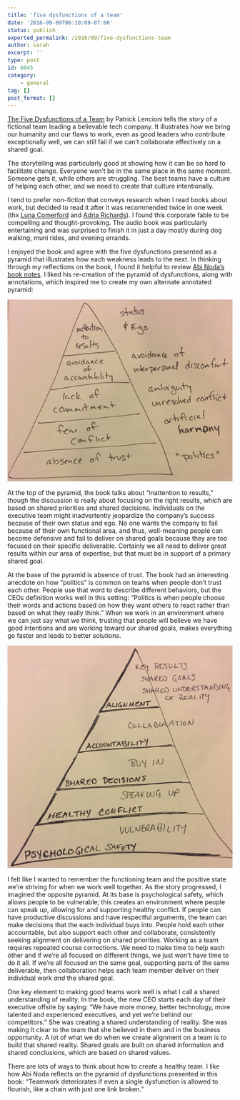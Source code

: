 ```yaml
---
title: 'five dysfunctions of a team'
date: '2016-09-09T06:10:09-07:00'
status: publish
exported_permalink: /2016/09/five-dysfunctions-team
author: sarah
excerpt: ''
type: post
id: 6045
category:
    - general
tag: []
post_format: []
---
```

[The Five Dysfunctions of a Team](http://www.tablegroup.com/books/dysfunctions) by Patrick Lencioni tells the story of a fictional team leading a believable tech company. It illustrates how we bring our humanity and our flaws to work, even as good leaders who contribute exceptionally well, we can still fail if we can’t collaborate effectively on a shared goal.

The storytelling was particularly good at showing how it can be so hard to facilitate change. Everyone won’t be in the same place in the same moment. Someone gets it, while others are struggling. The best teams have a culture of helping each other, and we need to create that culture intentionally.

I tend to prefer non-fiction that conveys research when I read books about work, but decided to read it after it was recommended twice in one week (thx [Luna Comerford](https://twitter.com/lunacodegirl) and [Adria Richards](https://twitter.com/adriarichards)). I found this corporate fable to be compelling and thought-provoking. The audio book was particularly entertaining and was surprised to finish it in just a day mostly during dog walking, muni rides, and evening errands.

I enjoyed the book and agree with the five dysfunctions presented as a pyramid that illustrates how each weakness leads to the next. In thinking through my reflections on the book, I found it helpful to review [Abi Noda’s book notes](http://abinoda.com/book/five-dysfunctions-of-a-team). I liked his re-creation of the pyramid of dysfunctions, along with annotations, which inspired me to create my own alternate annotated pyramid:

[![Absence of Trust "politics", Fear of Conflict with artificial harmony, Lack of Commitment, ambiguity, unresolved conflict, Avoidance of Accountability, avoidance of interpersonal discomfort and Inattention to Results (Status & Ego)](../../../uploads/2016/09/pyramid-of-dysfunctions.jpg)](https://www.ultrasaurus.com/wp-content/uploads/2016/09/pyramid-of-dysfunctions.jpg)

At the top of the pyramid, the book talks about “inattention to results,” though the discussion is really about focusing on the right results, which are based on shared priorities and shared decisions. Individuals on the executive team might inadvertently jeopardize the company’s success because of their own status and ego. No one wants the company to fail because of their own functional area, and thus, well-meaning people can become defensive and fail to deliver on shared goals because they are too focused on their specific deliverable. Certainly we all need to deliver great results within our area of expertise, but that must be in support of a primary shared goal.

At the base of the pyramid is absence of trust. The book had an interesting anecdote on how “politics” is common on teams when people don’t trust each other. People use that word to describe different behaviors, but the CEOs definition works well in this setting: “Politics is when people choose their words and actions based on how they want others to react rather than based on what they really think.” When we work in an environment where we can just say what we think, trusting that people will believe we have good intentions and are working toward our shared goals, makes everything go faster and leads to better solutions.

[![Psychological Safety and Vulnerability, Healthy Conflict and Speaking Up, Shared Decisions with Buy In, Accountability supported by collaboration, Alignment of key results, shared goal and a shared understanding of reality](../../../uploads/2016/09/healthy-team.jpg)](https://www.ultrasaurus.com/wp-content/uploads/2016/09/healthy-team.jpg)

I felt like I wanted to remember the functioning team and the positive state we’re striving for when we work well together. As the story progressed, I imagined the opposite pyramid. At its base is psychological safety, which allows people to be vulnerable; this creates an environment where people can speak up, allowing for and supporting healthy conflict. If people can have productive discussions and have respectful arguments, the team can make decisions that the each individual buys into. People hold each other accountable, but also support each other and collaborate, consistently seeking alignment on delivering on shared priorities. Working as a team requires repeated course corrections. We need to make time to help each other and if we’re all focused on different things, we just won’t have time to do it all. If we’re all focused on the same goal, supporting parts of the same deliverable, then collaboration helps each team member deliver on their individual work *and* the shared goal.

One key element to making good teams work well is what I call a shared understanding of reality. In the book, the new CEO starts each day of their executive offsite by saying: “We have more money, better technology, more talented and experienced executives, and yet we’re behind our competitors.” She was creating a shared understanding of reality. She was making it clear to the team that she believed in them and in the business opportunity. A lot of what we do when we create alignment on a team is to build that shared reality. Shared goals are built on shared information and shared conclusions, which are based on shared values.

There are lots of ways to think about how to create a healthy team. I like how Abi Noda reflects on the pyramid of dysfunctions presented in this book: “Teamwork deteriorates if even a single dysfunction is allowed to flourish, like a chain with just one link broken.”